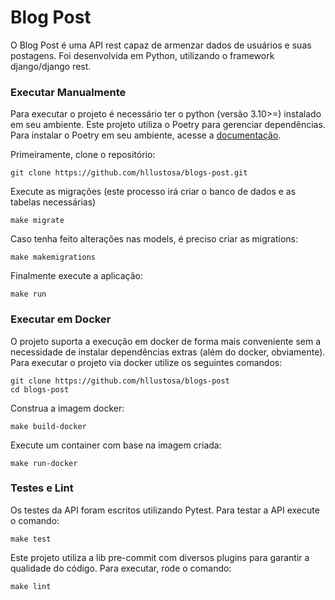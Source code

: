 # Blog Post

O Blog Post é uma API rest capaz de armenzar dados de usuários e suas postagens. Foi desenvolvida em Python, utilizando o framework django/django rest.

### Executar Manualmente

Para executar o projeto é necessário ter o python (versão 3.10>=) instalado em seu ambiente. Este projeto utiliza o Poetry para gerenciar dependências. Para instalar o Poetry em seu ambiente, acesse a [documentação](https://python-poetry.org/docs/#installation).

Primeiramente, clone o repositório:

```
git clone https://github.com/hllustosa/blogs-post.git
```

Execute as migrações (este processo irá criar o banco de dados e as tabelas necessárias)

```
make migrate
```

Caso tenha feito alterações nas models, é preciso criar as migrations:

```
make makemigrations
```

Finalmente execute a aplicação:

```
make run
```

### Executar em Docker

O projeto suporta a execução em docker de forma mais conveniente sem a necessidade de instalar dependências extras (além do docker, obviamente). Para executar o projeto via docker utilize os seguintes comandos:

```
git clone https://github.com/hllustosa/blogs-post
cd blogs-post
```

Construa a imagem docker:

```
make build-docker
```

Execute um container com base na imagem criada:
```
make run-docker
```

### Testes e Lint

Os testes da API foram escritos utilizando Pytest. Para testar a API execute o comando:
```
make test
```

Este projeto utiliza a lib pre-commit com diversos plugins para garantir a qualidade do código. Para executar, rode o comando:

```
make lint
```
